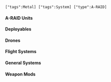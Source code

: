 ```expander 
["tags":Metal] ["tags":System] ["type":A-RAID]
```

#### A-RAID Units 

#### Deployables 

#### Drones

#### Flight Systems 

#### General Systems 

#### Weapon Mods 
